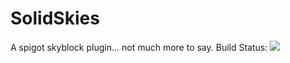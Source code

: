 # SolidSkies
A spigot skyblock plugin... not much more to say.
Build Status: <img src="https://travis-ci.com/Mr-Deej/SolidSkies.svg?branch=master">
